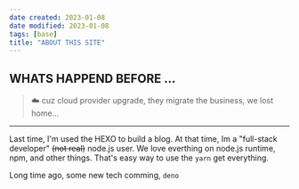 ```yaml
---
date created: 2023-01-08
date modified: 2023-01-08
tags: [base]
title: "ABOUT THIS SITE"
---
```


## WHATS HAPPEND BEFORE ...

> ☁️ cuz cloud provider upgrade, they migrate the business, we lost home...  

---
  
Last time, I'm used the HEXO to build a blog. At that time, Im a "full-stack developer" ~~(not real)~~ node.js user. We love everthing on node.js runtime, npm, and other things. That's easy way to use the `yarn` get everything.

Long time ago, some new tech comming, `deno` 